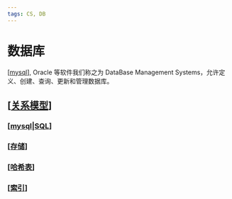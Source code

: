 ```yaml
---
tags: CS, DB
---
```

# 数据库

[[mysql]], Oracle 等软件我们称之为 DataBase Management Systems，允许定义、创建、查询、更新和管理数据库。

## [[关系模型]]

### [[mysql|SQL]]

### [[存储]]

### [[哈希表]]

### [[索引]]

[//begin]: # "Autogenerated link references for markdown compatibility"
[mysql]: mysql.md "mysql"
[关系模型]: 关系模型.md "关系模型"
[mysql|SQL]: mysql.md "mysql"
[存储]: 存储.md "存储设备"
[哈希表]: ../algorithm/哈希表.md "哈希表"
[索引]: 索引.md "索引"
[//end]: # "Autogenerated link references"
